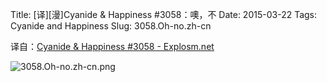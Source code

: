 Title: [译][漫]Cyanide & Happiness #3058：噢，不
Date: 2015-03-22
Tags: Cyanide and Happiness
Slug: 3058.Oh-no.zh-cn

译自：[Cyanide & Happiness #3058 - Explosm.net](http://explosm.net/comics/3058/)


![3058.Oh-no.zh-cn.png](/static/images/comics/3058.Oh-no.zh-cn.png)